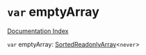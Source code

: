 # `var` emptyArray

[Documentation Index](../README.md)

`var` emptyArray: [SortedReadonlyArray](../interface.SortedReadonlyArray/README.md)\<`never`>

